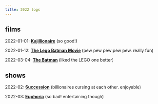 ```yaml
---
title: 2022 logs
--- 
```


## films

2022-01-01: **[Kajillionaire](https://en.wikipedia.org/wiki/Kajillionaire)** (so good!)

2022-01-12: **[The Lego Batman Movie](https://en.wikipedia.org/wiki/The_Lego_Batman_Movie)** (pew pew pew pew pew. really fun)

2022-03-04: **[The Batman](https://en.wikipedia.org/wiki/The_Batman_(film))** (liked the LEGO one better)

## shows

2022-02: **[Succession](https://en.wikipedia.org/wiki/Succession_(TV_series))** (billionaires cursing at each other. enjoyable)

2022-03: **[Euphoria](https://en.wikipedia.org/wiki/Euphoria_(American_TV_series))** (so bad! entertaining though)
